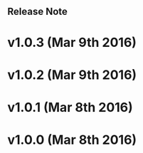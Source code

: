 Release Note
------------

# v1.0.3 (Mar 9th 2016)

# v1.0.2 (Mar 9th 2016)

# v1.0.1 (Mar 8th 2016)

# v1.0.0 (Mar 8th 2016)